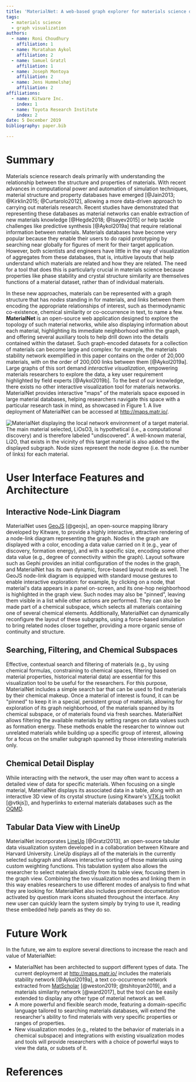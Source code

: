 ```yaml
---
title: 'MaterialNet: A web-based graph explorer for materials science data'
tags:
  - materials science
  - graph visualization
authors:
  - name: Roni Choudhury
    affiliation: 1
  - name: Muratahan Aykol
    affiliation: 2
  - name: Samuel Gratzl
    affiliation: 1
  - name: Joseph Montoya
    affiliation: 2
  - name: Jens Hummelshøj
    affiliation: 2
affiliations:
  - name: Kitware Inc.
    index: 1
  - name: Toyota Research Institute
    index: 2
date: 5 December 2019
bibliography: paper.bib

---
```


# Summary

Materials science research deals primarily with understanding the relationship
between the structure and properties of materials. With recent advances in
computational power and automation of simulation techniques, material structure
and property databases have emerged [@Jain2013; @Kirklin2015; @Curtarolo2012],
allowing a more data-driven approach to carrying out materials research. Recent
studies have demonstrated that representing these databases as material networks
can enable extraction of new materials knowledge [@Hegde2018; @Isayev2015] or
help tackle challenges like predictive synthesis [@Aykol2019a] that require
relational information between materials. Materials databases have become very
popular because they enable their users to do rapid prototyping by searching
near globally for figures of merit for their target application. However, both
scientists and engineers have little in the way of visualization of aggregates
from these databases, that is, intuitive layouts that help understand which
materials are related and how they are related. The need for a tool that does
this is particularly crucial in materials science because properties like phase
stability and crystal structure similarity are themselves functions of a
material dataset, rather than of individual materials.

In these new approaches, materials can be represented with a graph structure
that has *nodes* standing in for materials, and *links* between them encoding
the appropriate relationships of interest, such as thermodynamic co-existence,
chemical similarity or co-occurrence in text, to name a few. **MaterialNet** is
an open-source web application designed to explore the topology of such material
networks, while also displaying information about each material, highlighting
its immediate neighborhood within the graph, and offering several auxiliary
tools to help drill down into the details contained within the dataset. Such
graph-encoded datasets for a collection of materials can become large and
complex: for example, the materials stability network exemplified in this paper
contains on the order of 20,000 materials, with on the order of 200,000 links
between them [@Aykol2019a]. Large graphs of this sort demand *interactive
visualization*, empowering materials researchers to explore the data, a key user
requirement highlighted by field experts [@Aykol2019b].  To the best of our
knowledge, there exists no other interactive visualization tool for materials
networks.  MaterialNet provides interactive "maps" of the materials space
exposed in large material databases, helping researchers navigate this space
with a particular research task in mind, as showcased in
<span>Figure&nbsp;1</span>. A live deployment of MaterialNet can be accessed at
http://maps.matr.io/.

![**MaterialNet displaying the local network environment of a target material.**
The main material selected, LiOsO<sub>3</sub>, is hypothetical (i.e., a
computational discovery) and is therefore labeled "undiscovered". A well-known
material, Li<sub>2</sub>O, that exists in the vicinity of this target
material is also added to the displayed subgraph. Node sizes represent the node
degree (i.e. the number of links) for each material.](fig1.png)

# User Interface Features and Architecture

## Interactive Node-Link Diagram

MaterialNet uses [GeoJS](https://opengeoscience.github.io/geojs/) [@geojs], an
open-source mapping library developed by Kitware, to provide a highly
interactive, attractive rendering of a node-link diagram representing the graph.
Nodes in the graph are displayed with a color, encoding a data value carried on
it (e.g., year of discovery, formation energy), and with a specific
size, encoding some other data value (e.g., degree of connectivity within
the graph). Layout software such as Gephi provides an initial configuration of
the nodes in the graph, and MaterialNet has its own dynamic,
force-based layout mode as well. The GeoJS node-link diagram is equipped
with standard mouse gestures to enable interactive exploration: for example, by
clicking on a node, that material's data appears in a panel on-screen, and its
one-hop neighborhood is highlighted in the graph view. Such nodes may also be
"pinned", leaving them visible in a list while other actions are performed. They
can also be made part of a chemical subspace, which selects all materials
containing one of several chemical elements. Additionally, MaterialNet can
dynamically reconfigure the layout of these subgraphs, using a force-based
simulation to bring related nodes closer together, providing a more organic
sense of continuity and structure.

## Searching, Filtering, and Chemical Subspaces

Effective, contextual search and filtering of materials (e.g., by using chemical
formulas, constraining to chemical spaces, filtering based on material
properties, historical material data) are essential for this visualization
tool to be useful for the researchers.  For this purpose, MaterialNet includes a
simple search bar that can be used to find materials by their chemical makeup.
Once a material of interest is found, it can be "pinned" to keep it in a
special, persistent group of materials, allowing for exploration of its
graph neighborhood, of the materials spanned by its chemical subspace, or of
materials found via fresh searches. MaterialNet allows filtering the
available materials by setting ranges on data values such as formation energy.
These methods enable the researcher to winnow out unrelated materials while
building up a specific group of interest, allowing for a focus on the smaller
subgraph spanned by those interesting materials only.

## Chemical Detail Display

While interacting with the network, the user may often want to access a detailed
view of data for specific materials. When focusing on a single material,
MaterialNet displays its associated data in a table, along with an
interactive 3D view of its crystal structure (using Kitware's
[VTK.js](https://github.com/Kitware/vtk-js) toolkit [@vtkjs]), and hyperlinks to
external materials databases such as the [OQMD](http://oqmd.org).

## Tabular Data View with LineUp

MaterialNet incorporates [LineUp](https://github.com/lineupjs) [@Gratzl2013], an open-source
tabular data visualization system developed in a collaboration between Kitware
and Harvard University. LineUp displays all of the materials in the currently
selected subgraph and allows interactive sorting of those materials using
custom weighting functions. This tabulation system also allows the researcher to
select materials directly from its table view, focusing them in the graph view.
Combining the two visualization modes and linking them in this way enables
researchers to use different modes of analysis to find what they are looking for.
MaterialNet also includes prominent documentation activated by question mark
icons situated throughout the interface. Any new user can quickly learn the
system simply by trying to use it, reading these embedded help panels as
they do so.

# Future Work

In the future, we aim to explore several directions to increase the reach and
value of MaterialNet:

- MaterialNet has been architected to support different types of data.
  The current deployment at http://maps.matr.io/ includes the materials
  stability network [@Aykol2019a], a text co-occurrence network extracted from
  [MatScholar](http://www.matscholar.com) [@weston2019; @tshitoyan2019], and a
  materials similarity network [@ward2017],
  but the tool can be easily extended to display any other type of material
  network as well.
- A more powerful and flexible search mode, featuring a domain-specific
  language tailored to searching materials databases, will extend the
  researcher's ability to find materials with very specific properties or
  ranges of properties.
- New visualization modes (e.g., related to the behavior of materials in a chemical
  subspace) and integrations with existing visualization modes and tools will
  provide researchers with a choice of powerful ways to view the data, or
  subsets of it.

# References
